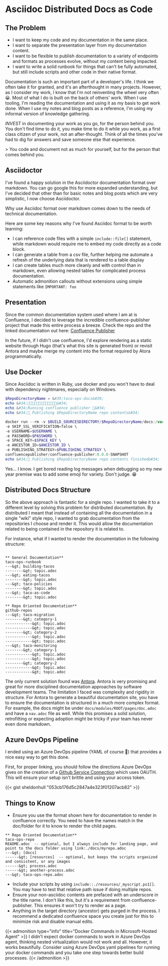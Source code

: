# Asciidoc Distributed Docs as Code


## The Problem

- I want to keep my code and my documentation in the same place.
- I want to separate the presentation layer from my documentation content.
- I want to be flexible to publish documentation to a variety of endpoints and formats as processes evolve, without my content being impacted.
- I want to write a solid runbook for things that can&#39;t be fully automated, but still include scripts and other code in their native format.

Documentation is such an important part of a developer&#39;s life. I think we often take it for granted, and it&#39;s an afterthought in many projects.
However, as I consider my work, I know that I&#39;m not reinventing the wheel very often 😀.
Most of what I do is built on the back of others&#39; work.
When I use tooling, I&#39;m reading the documentation and using it as my basis to get work done.
When I use my notes and blog posts as a reference, I&#39;m using my informal version of knowledge gathering.

*INVEST* in documenting your work as you go, for the person behind you.
You don&#39;t find time to do it, you make time to do it while you work, as a first class citizen of your work, not an after-thought.
Think of all the times you&#39;ve had to dig for answers and save someone else that experience.

&gt; You code and document not as much for yourself, but for the person that comes behind you.

## Asciidoctor

I&#39;ve found a happy solution in the Asciidoctor documentation format over markdown.
You can go google this for more expanded understanding, but I&#39;ve decided that other than for basic notes and blog posts which are very simplistic, I now choose Asciidoctor.

Why use Asciidoc format over markdown comes down to the needs of technical documentation.

Here are some key reasons why I&#39;ve found Asciidoc format to be worth learning:

- I can reference code files with a simple `include::file[]` statement, while markdown would require me to embed my code directly as a code block.
- I can generate a table from a csv file, further helping me automate a refresh of the underlying data that is rendered to a table display
- I can create tables much more cleanly and with control than in markdown, even allowing nested tables for complicated process documentation.
- Automatic admonition callouts without extensions using simple statements like `IMPORTANT: foo`

## Presentation

Since the common documentation system used where I am at is Confluence, I decided to leverage the incredible confluence-publisher project that made this entire process a breeze.
Check the repo and the linked documentation out here: [Confluence Publisher](http://bit.ly/2Soy1ML)

In the future, if I didn&#39;t use confluence, I&#39;d explore rendering as a static website through Hugo (that&#39;s what this site is generated from) or revisit Antora and maybe merge my content into the format required by Atora programmatically.

## Use Docker

Since Asciidoc is written in Ruby, use docker and you won&#39;t have to deal with dependency nightmares, especially on Windows.

```powershell
$RepoDirectoryName = &#39;taco-ops-docs&#39;
echo &#34;🌮🌮🌮🌮🌮🌮🌮🌮🌮🌮🌮🌮🌮&#34;
echo &#34;Running confluence publisher 🌮&#34;
echo &#34;📃 Publishing $RepoDirectoryName repo contents&#34;

docker run --rm -v $BUILD_SOURCESDIRECTORY/$RepoDirectoryName/docs:/var/asciidoc-root-folder -e ROOT_CONFLUENCE_URL=$ROOT_CONFLUENCE_URL \
-e SKIP_SSL_VERIFICATION=false \
-e USERNAME=$USERNAME \
-e PASSWORD=$PASSWORD \
-e SPACE_KEY=$SPACE_KEY \
-e ANCESTOR_ID=$ANCESTOR_ID \
-e PUBLISHING_STRATEGY=$PUBLISHING_STRATEGY \
confluencepublisher/confluence-publisher:0.0.0-SNAPSHOT
echo &#34;📃 Publishing $RepoDirectoryName repo contents finished&#34;
```

Yes... I know. I get bored reading log messages when debugging so my new year premise was to add some emoji for variety.
Don&#39;t judge. 😁

## Distributed Docs Structure

So the above approach is fantastic for a single repo.
I wanted to take it to a different level by solving this problem for distributed documentation.
By distributed I meant that instead of containing all the documentation in a single &#34;wiki&#34; style repo, I wanted to grab documentation from the repositories I choose and render it.
This would allow the documentation related to being contained in the repository it is related to.

For instance, what if I wanted to render the documentation in the following structure:

```text

** General Documentation**
taco-ops-runbook
---&gt; building-tacos
--------&gt; topic.adoc
---&gt; eating-tacos
--------&gt; topic.adoc
---&gt; taco-policies
--------&gt; topic.adoc
---&gt; taco-as-code
--------&gt; topic.adoc

** Repo Oriented Documentation**
github-repos
---&gt; taco-migration
--------&gt; category-1
------------&gt; topic.adoc
------------&gt; topic.adoc
--------&gt; category-2
------------&gt; topic.adoc
------------&gt; topic.adoc
---&gt; taco-monitoring
--------&gt; category-1
------------&gt; topic.adoc
------------&gt; topic.adoc
--------&gt; category-2
------------&gt; topic.adoc
------------&gt; topic.adoc

```

The only current solution found was [Antora](http://bit.ly/2SO0ZoC).
Antora is very promising and great for more disciplined documentation approaches by software development teams.
The limitation I faced was complexity and rigidity in structure.
For Antora to generate a beautiful documentation site, you have to ensure the documentation is structured in a much more complex format.
For example, the docs might be under `docs/modules/ROOT/pages/doc.adoc` and have a `nav.adoc` file as well.
While this promises a solid solution, retrofitting or expecting adoption might be tricky if your team has never even done markdown.

## Azure DevOps Pipeline

I ended using an Azure DevOps pipeline (YAML of course 🤘) that provides a nice easy way to get this done.

First, for proper linking, you should follow the directions Azure DevOps gives on the creation of a [Github Service Connection](http://bit.ly/2UNWWel) which uses OAUTH.
This will ensure your setup isn&#39;t brittle and using your access token.

{{&lt; gist sheldonhull  &#34;053cb176d5c2847a4e323f01207acb82&#34; &gt;}}

## Things to Know

* Ensure you use the format shown here for documentation to render in confluence correctly. You need to have the names match in the doc/folder for it to know to render the child pages.

```text
** Repo Oriented Documentation**
taco-ops-repo
README.adoc  -- optional, but I always include for landing page, and point to the docs folder using link:./docs/myrepo.adoc
---&gt; [docs]
------&gt; [resources]  -- optional, but keeps the scripts organized and consistent, or any images
------&gt; process.adoc
------&gt; another-process.adoc
---&gt; taco-ops-repo.adoc
```

* Include your scripts by using `include::./resources/_myscript.ps1[]`. You may have to test that relative path issue if doing multiple repos.
* Ensure your non-asciidoc contents are prefaced with an underscore in the title name. I don&#39;t like this, but it&#39;s a requirement from confluence-publisher. This ensures it won&#39;t try to render as a page.
* Anything in the target directory (ancestor) gets purged in the process. I recommend a dedicated confluence space you create just for this to minimize risk and disable manual edits.

{{&lt; admonition type=&#34;info&#34; title=&#34;Docker Commands in Microsoft-Hosted Agent&#34; &gt;}}
I didn&#39;t expect docker commands to work in Azure DevOps agent, thinking nested virtualization would not work and all. However, it works beautifully. Consider using Azure DevOps yaml pipelines for running your docker commands and you take one step towards better build processes.
{{&lt; /admonition &gt;}}

